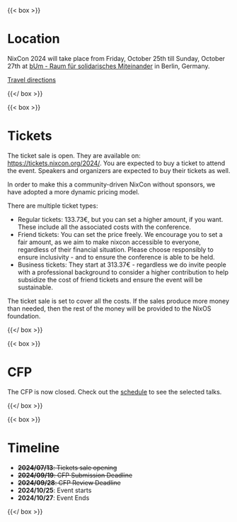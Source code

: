 ---
---

{{< box >}}

# Location

NixCon 2024 will take place from Friday, October 25th till Sunday, October 27th
at [bUm - Raum für solidarisches Miteinander](https://bum.berlin) in Berlin,
Germany.

[Travel directions](/faq/#how-to-get-there)


{{</ box >}}

{{< box >}}

# Tickets

The ticket sale is open. They are available on: https://tickets.nixcon.org/2024/. You are expected to buy a ticket to attend the event. Speakers and organizers are expected to buy their tickets as well.

In order to make this a community-driven NixCon without sponsors, we have adopted a more dynamic pricing model.

There are multiple ticket types:

- Regular tickets: 133.73€, but you can set a higher amount, if you want. These include all the associated costs with the conference.
- Friend tickets: You can set the price freely. We encourage you to set a fair amount, as we aim to make nixcon accessible to everyone, regardless of their financial situation. Please choose responsibly to ensure inclusivity - and to ensure the conference is able to be held.
- Business tickets: They start at 313.37€ - regardless we do invite people with a professional background to consider a higher contribution to help subsidize the cost of friend tickets and ensure the event will be sustainable.

The ticket sale is set to cover all the costs. If the sales produce more money than needed, then the rest of the money will be provided to the NixOS foundation.

{{</ box >}}

{{< box >}}

# CFP

The CFP is now closed. Check out the [schedule](https://talks.nixcon.org/nixcon-2024/schedule/) to see the selected talks.

{{</ box >}}

{{< box >}}

# Timeline

- ~~**2024/07/13**: Tickets sale opening~~
- ~~**2024/09/19**: CFP Submission Deadline~~
- ~~**2024/09/28**: CFP Review Deadline~~
- **2024/10/25**: Event starts
- **2024/10/27**: Event Ends


{{</ box >}}

